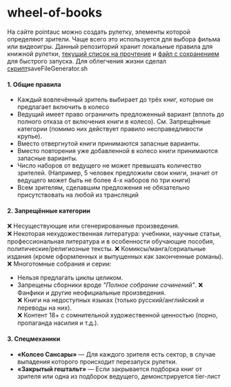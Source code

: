 # wheel-of-books
На сайте pointauc можно создать рулетку, элементы которой определяют зрители. Чаще всего это используется для выбора фильма или видеоигры.
Данный репозиторий хранит локальные правила для книжной рулетки, [текущий список на прочтение](./books.md) и [файл с сохранением](./savefile.json) для быстрого запуска.
Для облегчения жизни сделал [скрипт](./saveFileGenerator.sh)saveFileGenerator.sh

#### **1. Общие правила**  
- Каждый вовлечённый зритель выбирает до трёх книг, которые он предлагает включить в колесо
- Ведущий имеет право ограничить предложенный вариант (вплоть до полного отказа от включения книги в колесо).
См. Запрещённые категории (помимо них действует правило несправедливости крупье).
- Вместо отвергнутой книги принимаются запасные варианты.
- Вместо повторения уже добавленной в колесо книги принимаются запасные варианты.
- Число наборов от ведущего не может превышать количество зрителей. (Например, 5 человек предложили свои книги, значит от ведущего может быть не более 4-х наборов по три книги)
- Всем зрителям, сделавшим предложения не обязательно присутствовать на любой из трансляций


#### **2. Запрещённые категории**  
❌ Несуществующие или сгенерированные произведения.  
❌ Некоторая нехудожественная литература: учебники, научные статьи, профессиональная литература и в особенности обучающие пособия, политические/религиозные тексты.
❌ Комиксы/манга/сериальные издания (кроме оформленных и выпущенных как законченные романы).
❌ Многотомные собрания и серии:
  - Нельзя предлагать циклы целиком.  
  - Запрещены сборники вроде *"Полное собрание сочинений"*.
❌ Фанфики и другие неофициальные произведения.  
❌ Книги на недоступных языках (только русский/английский и переводы на них).  
❌ Контент 18+ с сомнительной художественной ценностью (порно, пропаганда насилия и т.д.).
 

#### **3. Спецмеханики** 
  - **«Колсео Сансары»** — Для каждого зрителя есть сектор, в случае выпадения которого происходит перезапуск рулетки.
  - **«Закрытый гештальт»** — Если закрывается подборка книг от зрителя или одна из подборок ведущего, демонстрируется tier-лист
